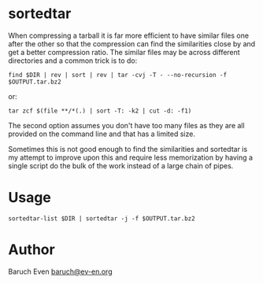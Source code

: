 # sortedtar

When compressing a tarball it is far more efficient to have similar files one after the other so that the compression can find the similarities close by and get a better compression ratio. The similar files may be across different directories and a common trick is to do:

    find $DIR | rev | sort | rev | tar -cvj -T - --no-recursion -f $OUTPUT.tar.bz2

or:

    tar zcf $(file **/*(.) | sort -T: -k2 | cut -d: -f1)

The second option assumes you don't have too many files as they are all provided on the command line and that has a limited size.

Sometimes this is not good enough to find the similarities and sortedtar is my attempt to improve upon this and require less memorization by having a single script do the bulk of the work instead of a large chain of pipes.

# Usage

    sortedtar-list $DIR | sortedtar -j -f $OUTPUT.tar.bz2

# Author

Baruch Even <baruch@ev-en.org>
